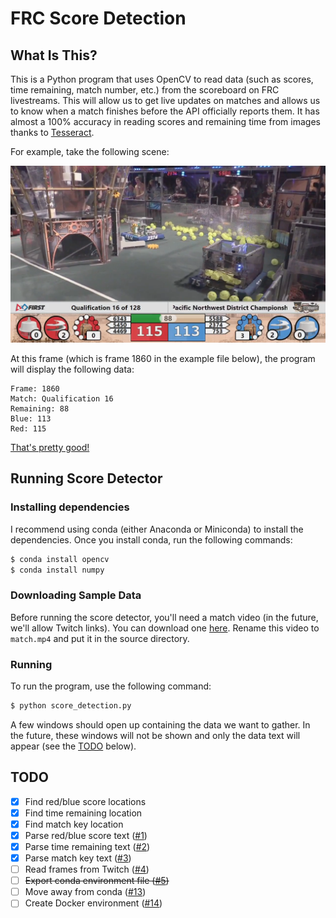 # FRC Score Detection

## What Is This?

This is a Python program that uses OpenCV to read data (such as scores, time
remaining, match number, etc.) from the scoreboard on FRC livestreams. This will
allow us to get live updates on matches and allows us to know when a match
finishes before the API officially reports them. It has almost a 100% accuracy
in reading scores and remaining time from images thanks to [Tesseract](https://github.com/tesseract-ocr/tesseract).

For example, take the following scene:

![Example Scene](screenshots/scene.png)

At this frame (which is frame 1860 in the example file below), the program will
display the following data:

```text
Frame: 1860
Match: Qualification 16
Remaining: 88
Blue: 113
Red: 115
```

[That's pretty good!](https://www.youtube.com/watch?v=JeimE8Wz6e4)

## Running Score Detector

### Installing dependencies

I recommend using conda (either Anaconda or Miniconda) to install the
dependencies. Once you install conda, run the following commands:

```bash
$ conda install opencv
$ conda install numpy
```

### Downloading Sample Data

Before running the score detector, you'll need a match video (in the future,
we'll allow Twitch links). You can download one [here](https://drive.google.com/file/d/0B3rF-u0VGg5oTHYwajlaX1lQQjA/view?usp=sharing).
Rename this video to `match.mp4` and put it in the source directory.

### Running

To run the program, use the following command:

```bash
$ python score_detection.py
```

A few windows should open up containing the data we want to gather. In the
future, these windows will not be shown and only the data text will appear (see
the [TODO](#todo) below).

## TODO

- [x] Find red/blue score locations
- [x] Find time remaining location
- [x] Find match key location
- [x] Parse red/blue score text ([#1](https://github.com/andrewda/frc-score-detection/issues/1))
- [x] Parse time remaining text ([#2](https://github.com/andrewda/frc-score-detection/issues/2))
- [x] Parse match key text ([#3](https://github.com/andrewda/frc-score-detection/issues/3))
- [ ] Read frames from Twitch ([#4](https://github.com/andrewda/frc-score-detection/issues/4))
- [ ] ~~Export conda environment file ([#5](https://github.com/andrewda/frc-score-detection/issues/5))~~
- [ ] Move away from conda ([#13](https://github.com/andrewda/frc-score-detection/issues/13))
- [ ] Create Docker environment ([#14](https://github.com/andrewda/frc-score-detection/issues/14))
